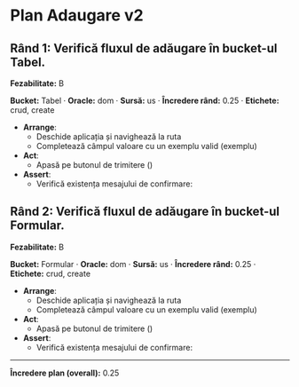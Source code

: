 # Plan Adaugare v2

## Rând 1: Verifică fluxul de adăugare în bucket-ul Tabel.

**Fezabilitate:** B

**Bucket:** Tabel · **Oracle:** dom · **Sursă:** us · **Încredere rând:** 0.25 · **Etichete:** crud, create

- **Arrange**:
  - Deschide aplicația și navighează la ruta 
  - Completează câmpul valoare cu un exemplu valid (exemplu)
- **Act**:
  - Apasă pe butonul de trimitere ()
- **Assert**:
  - Verifică existența mesajului de confirmare: 

## Rând 2: Verifică fluxul de adăugare în bucket-ul Formular.

**Fezabilitate:** B

**Bucket:** Formular · **Oracle:** dom · **Sursă:** us · **Încredere rând:** 0.25 · **Etichete:** crud, create

- **Arrange**:
  - Deschide aplicația și navighează la ruta 
  - Completează câmpul valoare cu un exemplu valid (exemplu)
- **Act**:
  - Apasă pe butonul de trimitere ()
- **Assert**:
  - Verifică existența mesajului de confirmare: 

---
**Încredere plan (overall):** 0.25
